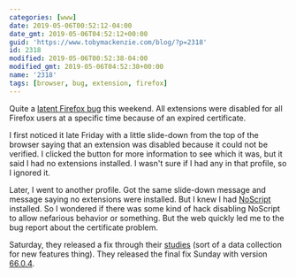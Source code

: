 ```yaml
---
categories: [www]
date: 2019-05-06T00:52:12-04:00
date_gmt: 2019-05-06T04:52:12+00:00
guid: 'https://www.tobymackenzie.com/blog/?p=2318'
id: 2318
modified: 2019-05-06T00:52:38-04:00
modified_gmt: 2019-05-06T04:52:38+00:00
name: '2318'
tags: [browser, bug, extension, firefox]
---
```


Quite a [latent Firefox bug](https://bugzilla.mozilla.org/show_bug.cgi?id=1548973) this weekend.  All extensions were disabled for all Firefox users at a specific time because of an expired certificate.

<!--more-->

I first noticed it late Friday with a little slide-down from the top of the browser saying that an extension was disabled because it could not be verified.  I clicked the button for more information to see which it was, but it said I had no extensions installed.  I wasn't sure if I had any in that profile, so I ignored it.

Later, I went to another profile.  Got the same slide-down message and message saying no extensions were installed.  But I knew I had [NoScript](https://addons.mozilla.org/en-US/firefox/addon/noscript/) installed.  So I wondered if there was some kind of hack disabling NoScript to allow nefarious behavior or something.  But the web quickly led me to the bug report about the certificate problem.

Saturday, they released a fix through their [studies](https://support.mozilla.org/en-US/kb/shield) (sort of a data collection for new features thing).  They released the final fix Sunday with version [66.0.4](https://www.mozilla.org/en-US/firefox/66.0.4/releasenotes/).

